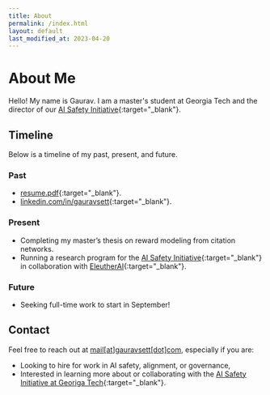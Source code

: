 ```yaml
---
title: About
permalink: /index.html
layout: default
last_modified_at: 2023-04-20
---
```


# About Me

Hello! My name is Gaurav. I am a master's student at Georgia Tech and the director of our [AI Safety Initiative](https://aisi.dev){:target="_blank"}. 

## Timeline

Below is a timeline of my past, present, and future.

### Past
- [resume.pdf](/assets/resume.pdf){:target="_blank"}.
- [linkedin.com/in/gauravsett](https://www.linkedin.com/in/gauravsett/){:target="_blank"}.

### Present
- Completing my master’s thesis on reward modeling from citation networks.
- Running a research program for the [AI Safety Initiative](https://aisi.dev){:target="_blank"} in collaboration with [EleutherAI](https://eleuther.ai){:target="_blank"}.

### Future
- Seeking full-time work to start in September!

## Contact

Feel free to reach out at <u>mail[at]gauravsett[dot]com</u>, especially if you are:
- Looking to hire for work in AI safety, alignment, or governance,
- Interested in learning more about or collaborating with the [AI Safety Initiative at Georiga Tech](https://aisi.dev){:target="_blank"}.